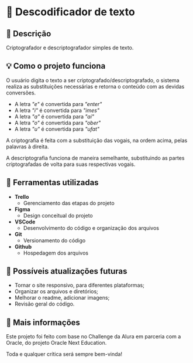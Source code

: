 # 🔐 Descodificador de texto

## 📖 Descrição

Criptografador e descriptografador simples de texto.

## 💡 Como o projeto funciona

O usuário digita o texto a ser criptografado/descriptografado, o sistema realiza as substituições necessárias e retorna o conteúdo com as devidas conversões.

* A letra *"e"* é convertida para *"enter"*
* A letra *"i"* é convertida para *"imes"*
* A letra *"a"* é convertida para *"ai"*
* A letra *"o"* é convertida para *"ober"*
* A letra *"u"* é convertida para *"ufat"*

A criptografia é feita com a substituição das vogais, na ordem acima, pelas palavras à direita.

A descriptografia funciona de maneira semelhante, substituindo as partes criptografadas de volta para suas respectivas vogais.

## 🔨 Ferramentas utilizadas

* **Trello**
  * Gerenciamento das etapas do projeto
* **Figma**
  * Design conceitual do projeto
* **VSCode**
  * Desenvolvimento do código e organização dos arquivos
* **Git**
  * Versionamento do código
* **Github**
  * Hospedagem dos arquivos

## 📆 Possíveis atualizações futuras

* Tornar o site responsivo, para diferentes plataformas;
* Organizar os arquivos e diretórios;
* Melhorar o readme, adicionar imagens;
* Revisão geral do código.

## 📌 Mais informações

Este projeto foi feito com base no Challenge da Alura em parceria com a Oracle, do projeto Oracle Next Education.

Toda e qualquer crítica será sempre bem-vinda!